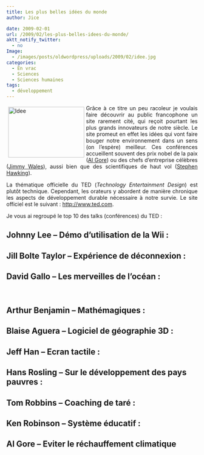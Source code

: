```yaml
---
title: Les plus belles idées du monde
author: Jice

date: 2009-02-01
url: /2009/02/les-plus-belles-idees-du-monde/
aktt_notify_twitter:
  - no
Image:
  - /images/posts/oldwordpress/uploads/2009/02/idee.jpg
categories:
  - En vrac
  - Sciences
  - Sciences humaines
tags:
  - développement
---
```

<p style="text-align: justify;">
  <img class="alignleft size-full wp-image-90" style="margin: 5px; float: left;" title="Idee" src="/images/posts/oldwordpress/uploads/2009/02/idee.jpg" alt="Idee" width="200" height="133" />Grâce à ce titre un peu racoleur je voulais faire découvrir au public francophone un site rarement cité, qui reçoit pourtant les plus grands innovateurs de notre siècle. Le site promeut en effet les idées qui vont faire bouger notre environnement dans un sens (on l&#8217;espère) meilleur. Ces conférences accueillent souvent des prix nobel de la paix (<a title="Al Gore - Ancien vice-président US et prix nobel de la paix" href="http://fr.wikipedia.org/wiki/Al_Gore" target="_blank">Al Gore</a>) ou des chefs d&#8217;entreprise célèbres (<a title="Jimmy Wales - fondateur de wikipedia" href="http://fr.wikipedia.org/wiki/Jimmy_Wales" target="_blank">Jimmy Wales</a>), aussi bien que des scientifiques de haut vol (<a title="Stephen Hawking - Astrophysicien" href="http://fr.wikipedia.org/wiki/Stephen_Hawking" target="_blank">Stephen Hawking</a>).
</p>

<p style="text-align: justify;">
  La thématique officielle du TED (<em>Technology Entertainment Design</em>) est plutôt technique. Cependant, les orateurs y abordent de manière chronique les aspects de développement durable nécessaire à notre survie. Le site officiel est le suivant : <a title="TED" href="http://www.ted.com/" target="_blank">http://www.ted.com</a>.
</p>

<p style="text-align: justify;">
  <!--more-->Je vous ai regroupé le top 10 des talks (conférences) du TED :
</p>

<p style="text-align: justify;">
  <h2 style="text-align: justify;">
    Johnny Lee &#8211; Démo d&#8217;utilisation de la Wii :
  </h2>
  
  <p style="text-align: center;">
  </p>
  
  <h2 style="text-align: left;">
    Jill Bolte Taylor &#8211; Expérience de déconnexion :
  </h2>
  
  <p style="text-align: center;">
  </p>
  
  <h2 style="text-align: justify;">
    David Gallo &#8211; Les merveilles de l&#8217;océan :
  </h2>
  
  <p style="text-align: center;">
    <br class="spacer_" />
  </p>
  
  <p style="text-align: center;">
  </p>
  
  <h2 style="text-align: left;">
    Arthur Benjamin &#8211; Mathémagiques :
  </h2>
  
  <p style="text-align: center;">
  </p>
  
  <h2 style="text-align: left;">
    Blaise Aguera &#8211; Logiciel de géographie 3D :
  </h2>
  
  <p style="text-align: center;">
  </p>
  
  <h2 style="text-align: left;">
    Jeff Han &#8211; Ecran tactile :
  </h2>
  
  <p style="text-align: center;">
  </p>
  
  <h2 style="text-align: left;">
    Hans Rosling &#8211; Sur le développement des pays pauvres :
  </h2>
  
  <p style="text-align: center;">
  </p>
  
  <h2 style="text-align: left;">
    Tom Robbins &#8211; Coaching de taré :
  </h2>
  
  <p style="text-align: center;">
  </p>
  
  <h2 style="text-align: left;">
    Ken Robinson &#8211; Système éducatif :
  </h2>
  
  <p style="text-align: center;">
  </p>
  
  <h2 style="text-align: left;">
    Al Gore &#8211; Eviter le réchauffement climatique
  </h2>
  
  <p style="text-align: center;">
  </p>